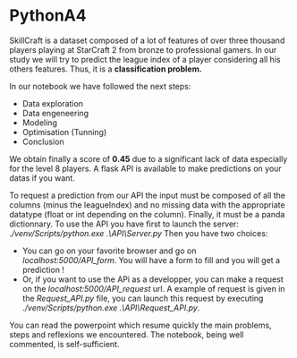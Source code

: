 # PythonA4

SkillCraft is a dataset composed of a lot of features of over three thousand players playing at StarCraft 2 from bronze to professional gamers. In our study we will try to predict the league index of a player considering all his others features. Thus, it is a **classification problem.**

In our notebook we have followed the next steps:
- Data exploration 
- Data engeneering
- Modeling
- Optimisation (Tunning)
- Conclusion

We obtain finally a score of **0.45** due to a significant lack of data especially for the level 8 players.
A flask API is available to make predictions on your datas if you want.

To request a prediction from our API the input must be composed of all the columns (minus the leagueIndex) and no missing data with the appropriate datatype (float or int depending on the column). Finally, it must be a panda dictionnary.
To use the API you have first to launch the server: *./venv/Scripts/python.exe .\API\Server.py*
Then you have two choices:
- You can go on your favorite browser and go on *localhost:5000/API_form*. You will have a form to fill and you will get a prediction !
- Or, if you want to use the APi as a developper, you can make a request on the *localhost:5000/API_request* url. A example of request is given in the *Request_API.py* file, you can launch this request by executing *./venv/Scripts/python.exe .\API\Request_API.py*.

You can read the powerpoint which resume quickly the main problems, steps and reflexions we encountered.
The notebook, being well commented, is self-sufficient. 
